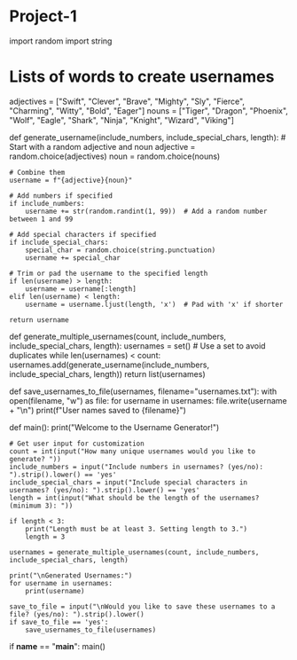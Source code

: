 # Project-1

import random
import string

# Lists of words to create usernames
adjectives = ["Swift", "Clever", "Brave", "Mighty", "Sly", "Fierce", "Charming", "Witty", "Bold", "Eager"]
nouns = ["Tiger", "Dragon", "Phoenix", "Wolf", "Eagle", "Shark", "Ninja", "Knight", "Wizard", "Viking"]

def generate_username(include_numbers, include_special_chars, length):
    # Start with a random adjective and noun
    adjective = random.choice(adjectives)
    noun = random.choice(nouns)
    
    # Combine them
    username = f"{adjective}{noun}"
    
    # Add numbers if specified
    if include_numbers:
        username += str(random.randint(1, 99))  # Add a random number between 1 and 99
    
    # Add special characters if specified
    if include_special_chars:
        special_char = random.choice(string.punctuation)
        username += special_char
    
    # Trim or pad the username to the specified length
    if len(username) > length:
        username = username[:length]
    elif len(username) < length:
        username = username.ljust(length, 'x')  # Pad with 'x' if shorter
    
    return username

def generate_multiple_usernames(count, include_numbers, include_special_chars, length):
    usernames = set()  # Use a set to avoid duplicates
    while len(usernames) < count:
        usernames.add(generate_username(include_numbers, include_special_chars, length))
    return list(usernames)

def save_usernames_to_file(usernames, filename="usernames.txt"):
    with open(filename, "w") as file:
        for username in usernames:
            file.write(username + "\n")
    print(f"User names saved to {filename}")

def main():
    print("Welcome to the Username Generator!")
    
    # Get user input for customization
    count = int(input("How many unique usernames would you like to generate? "))
    include_numbers = input("Include numbers in usernames? (yes/no): ").strip().lower() == 'yes'
    include_special_chars = input("Include special characters in usernames? (yes/no): ").strip().lower() == 'yes'
    length = int(input("What should be the length of the usernames? (minimum 3): "))
    
    if length < 3:
        print("Length must be at least 3. Setting length to 3.")
        length = 3
    
    usernames = generate_multiple_usernames(count, include_numbers, include_special_chars, length)
    
    print("\nGenerated Usernames:")
    for username in usernames:
        print(username)
    
    save_to_file = input("\nWould you like to save these usernames to a file? (yes/no): ").strip().lower()
    if save_to_file == 'yes':
        save_usernames_to_file(usernames)

if __name__ == "__main__":
    main()


